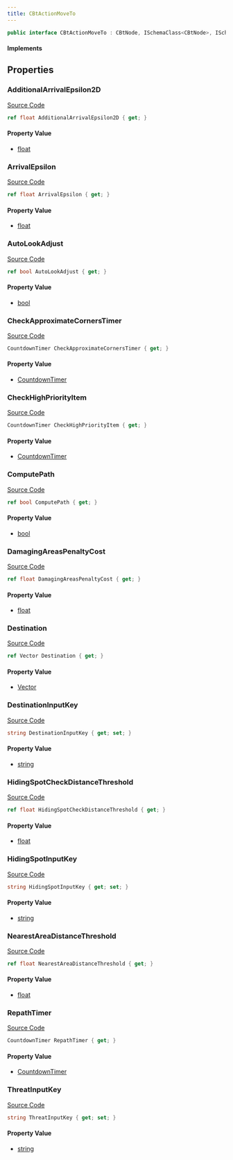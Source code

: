 ```yaml
---
title: CBtActionMoveTo
---
```


```csharp
public interface CBtActionMoveTo : CBtNode, ISchemaClass<CBtNode>, ISchemaClass<CBtActionMoveTo>, ISchemaField, ISchemaClass, INativeHandle
```

#### Implements

## Properties

### AdditionalArrivalEpsilon2D

[Source Code](https://github.com/swiftly-solution/swiftlys2/blob/beta/managed/src/SwiftlyS2.Generated/Schemas/Interfaces/CBtActionMoveTo.cs#L38)

```csharp
ref float AdditionalArrivalEpsilon2D { get; }
```

#### Property Value

- [float](https://learn.microsoft.com/dotnet/api/system.single)

### ArrivalEpsilon

[Source Code](https://github.com/swiftly-solution/swiftlys2/blob/beta/managed/src/SwiftlyS2.Generated/Schemas/Interfaces/CBtActionMoveTo.cs#L36)

```csharp
ref float ArrivalEpsilon { get; }
```

#### Property Value

- [float](https://learn.microsoft.com/dotnet/api/system.single)

### AutoLookAdjust

[Source Code](https://github.com/swiftly-solution/swiftlys2/blob/beta/managed/src/SwiftlyS2.Generated/Schemas/Interfaces/CBtActionMoveTo.cs#L24)

```csharp
ref bool AutoLookAdjust { get; }
```

#### Property Value

- [bool](https://learn.microsoft.com/dotnet/api/system.boolean)

### CheckApproximateCornersTimer

[Source Code](https://github.com/swiftly-solution/swiftlys2/blob/beta/managed/src/SwiftlyS2.Generated/Schemas/Interfaces/CBtActionMoveTo.cs#L30)

```csharp
CountdownTimer CheckApproximateCornersTimer { get; }
```

#### Property Value

- [CountdownTimer](/docs/api/shared/schemadefinitions/countdowntimer)

### CheckHighPriorityItem

[Source Code](https://github.com/swiftly-solution/swiftlys2/blob/beta/managed/src/SwiftlyS2.Generated/Schemas/Interfaces/CBtActionMoveTo.cs#L32)

```csharp
CountdownTimer CheckHighPriorityItem { get; }
```

#### Property Value

- [CountdownTimer](/docs/api/shared/schemadefinitions/countdowntimer)

### ComputePath

[Source Code](https://github.com/swiftly-solution/swiftlys2/blob/beta/managed/src/SwiftlyS2.Generated/Schemas/Interfaces/CBtActionMoveTo.cs#L26)

```csharp
ref bool ComputePath { get; }
```

#### Property Value

- [bool](https://learn.microsoft.com/dotnet/api/system.boolean)

### DamagingAreasPenaltyCost

[Source Code](https://github.com/swiftly-solution/swiftlys2/blob/beta/managed/src/SwiftlyS2.Generated/Schemas/Interfaces/CBtActionMoveTo.cs#L28)

```csharp
ref float DamagingAreasPenaltyCost { get; }
```

#### Property Value

- [float](https://learn.microsoft.com/dotnet/api/system.single)

### Destination

[Source Code](https://github.com/swiftly-solution/swiftlys2/blob/beta/managed/src/SwiftlyS2.Generated/Schemas/Interfaces/CBtActionMoveTo.cs#L22)

```csharp
ref Vector Destination { get; }
```

#### Property Value

- [Vector](/docs/api/shared/natives/vector)

### DestinationInputKey

[Source Code](https://github.com/swiftly-solution/swiftlys2/blob/beta/managed/src/SwiftlyS2.Generated/Schemas/Interfaces/CBtActionMoveTo.cs#L16)

```csharp
string DestinationInputKey { get; set; }
```

#### Property Value

- [string](https://learn.microsoft.com/dotnet/api/system.string)

### HidingSpotCheckDistanceThreshold

[Source Code](https://github.com/swiftly-solution/swiftlys2/blob/beta/managed/src/SwiftlyS2.Generated/Schemas/Interfaces/CBtActionMoveTo.cs#L40)

```csharp
ref float HidingSpotCheckDistanceThreshold { get; }
```

#### Property Value

- [float](https://learn.microsoft.com/dotnet/api/system.single)

### HidingSpotInputKey

[Source Code](https://github.com/swiftly-solution/swiftlys2/blob/beta/managed/src/SwiftlyS2.Generated/Schemas/Interfaces/CBtActionMoveTo.cs#L18)

```csharp
string HidingSpotInputKey { get; set; }
```

#### Property Value

- [string](https://learn.microsoft.com/dotnet/api/system.string)

### NearestAreaDistanceThreshold

[Source Code](https://github.com/swiftly-solution/swiftlys2/blob/beta/managed/src/SwiftlyS2.Generated/Schemas/Interfaces/CBtActionMoveTo.cs#L42)

```csharp
ref float NearestAreaDistanceThreshold { get; }
```

#### Property Value

- [float](https://learn.microsoft.com/dotnet/api/system.single)

### RepathTimer

[Source Code](https://github.com/swiftly-solution/swiftlys2/blob/beta/managed/src/SwiftlyS2.Generated/Schemas/Interfaces/CBtActionMoveTo.cs#L34)

```csharp
CountdownTimer RepathTimer { get; }
```

#### Property Value

- [CountdownTimer](/docs/api/shared/schemadefinitions/countdowntimer)

### ThreatInputKey

[Source Code](https://github.com/swiftly-solution/swiftlys2/blob/beta/managed/src/SwiftlyS2.Generated/Schemas/Interfaces/CBtActionMoveTo.cs#L20)

```csharp
string ThreatInputKey { get; set; }
```

#### Property Value

- [string](https://learn.microsoft.com/dotnet/api/system.string)

